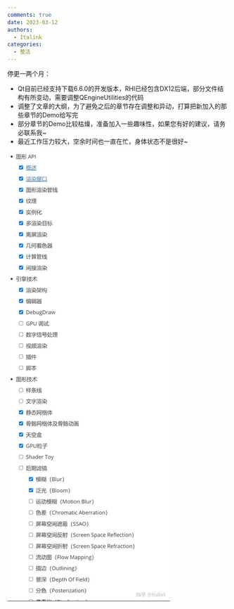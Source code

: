 ```yaml
---
comments: true
date: 2023-03-12
authors:
  - Italink
categories:
  - 整活
---
```


停更一两个月：

- Qt目前已经支持下载6.6.0的开发版本，RHI已经包含DX12后端，部分文件结构有所变动，需要调整QEngineUtilities的代码
- 调整了文章的大纲，为了避免之后的章节存在调整和异动，打算把新加入的那些章节的Demo给写完
- 部分章节的Demo比较枯燥，准备加入一些趣味性，如果您有好的建议，请务必联系我~
- 最近工作压力较大，空余时间也一直在忙，身体状态不是很好~

![preview](Resources/v2-a1f11cbfc29f20d1ae0ea274537ac9cd_r.jpg)
